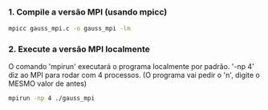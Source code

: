 ### 1. Compile a versão MPI (usando mpicc)

```bash
mpicc gauss_mpi.c -o gauss_mpi -lm
```

### 2. Execute a versão MPI localmente
 O comando 'mpirun' executará o programa localmente por padrão.
 '-np 4' diz ao MPI para rodar com 4 processos.
 (O programa vai pedir o 'n', digite o MESMO valor de antes)

```bash
mpirun -np 4 ./gauss_mpi
```